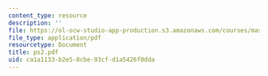 ```yaml
---
content_type: resource
description: ''
file: https://ol-ocw-studio-app-production.s3.amazonaws.com/courses/mas-962-digital-typography-fall-1997/ca1a1133b2e58cbe93cfd1a5426f0dda_ps2.pdf
file_type: application/pdf
resourcetype: Document
title: ps2.pdf
uid: ca1a1133-b2e5-8cbe-93cf-d1a5426f0dda
---
```

